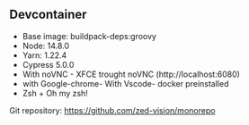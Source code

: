 ## Devcontainer

- Base image: buildpack-deps:groovy
- Node: 14.8.0
- Yarn: 1.22.4
- Cypress 5.0.0
- With noVNC - XFCE trought noVNC (http://localhost:6080)
- with Google-chrome- With Vscode- docker preinstalled
- Zsh + Oh my zsh!

Git repository: https://github.com/zed-vision/monorepo
